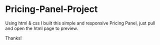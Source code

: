 # Pricing-Panel-Project

Using html & css I built this simple and responsive Pricing Panel, 
just pull and open the html page to preview.

Thanks!